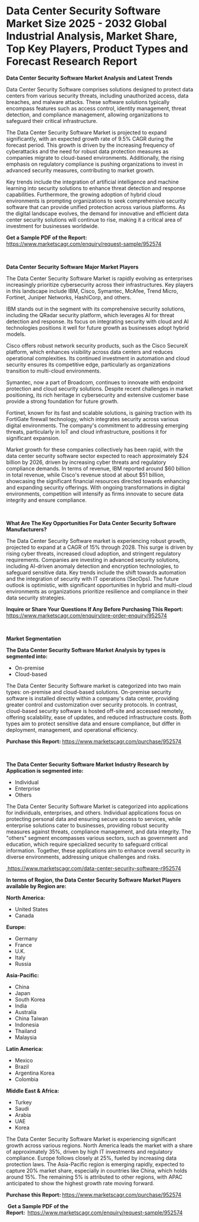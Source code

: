 <p><h1>Data Center Security Software Market Size 2025 - 2032 Global Industrial Analysis, Market Share, Top Key Players, Product Types and Forecast Research Report</h1></p><p><strong>Data Center Security Software Market Analysis and Latest Trends</strong></p>
<p><p>Data Center Security Software comprises solutions designed to protect data centers from various security threats, including unauthorized access, data breaches, and malware attacks. These software solutions typically encompass features such as access control, identity management, threat detection, and compliance management, allowing organizations to safeguard their critical infrastructure.</p><p>The Data Center Security Software Market is projected to expand significantly, with an expected growth rate of 9.5% CAGR during the forecast period. This growth is driven by the increasing frequency of cyberattacks and the need for robust data protection measures as companies migrate to cloud-based environments. Additionally, the rising emphasis on regulatory compliance is pushing organizations to invest in advanced security measures, contributing to market growth.</p><p>Key trends include the integration of artificial intelligence and machine learning into security solutions to enhance threat detection and response capabilities. Furthermore, the growing adoption of hybrid cloud environments is prompting organizations to seek comprehensive security software that can provide unified protection across various platforms. As the digital landscape evolves, the demand for innovative and efficient data center security solutions will continue to rise, making it a critical area of investment for businesses worldwide.</p></p>
<p><strong>Get a Sample PDF of the Report:&nbsp;</strong> <a href="https://www.marketscagr.com/enquiry/request-sample/952574?utm_campaign=2304&utm_medium=2&utm_source=Github&utm_content=ia&utm_term=18042025&utm_id=data-center-security-software">https://www.marketscagr.com/enquiry/request-sample/952574</a></p>
<p>&nbsp;</p>
<p><strong>Data Center Security Software Major Market Players</strong></p>
<p><p>The Data Center Security Software Market is rapidly evolving as enterprises increasingly prioritize cybersecurity across their infrastructures. Key players in this landscape include IBM, Cisco, Symantec, McAfee, Trend Micro, Fortinet, Juniper Networks, HashiCorp, and others.</p><p>IBM stands out in the segment with its comprehensive security solutions, including the QRadar security platform, which leverages AI for threat detection and response. Its focus on integrating security with cloud and AI technologies positions it well for future growth as businesses adopt hybrid models.</p><p>Cisco offers robust network security products, such as the Cisco SecureX platform, which enhances visibility across data centers and reduces operational complexities. Its continued investment in automation and cloud security ensures its competitive edge, particularly as organizations transition to multi-cloud environments.</p><p>Symantec, now a part of Broadcom, continues to innovate with endpoint protection and cloud security solutions. Despite recent challenges in market positioning, its rich heritage in cybersecurity and extensive customer base provide a strong foundation for future growth.</p><p>Fortinet, known for its fast and scalable solutions, is gaining traction with its FortiGate firewall technology, which integrates security across various digital environments. The company's commitment to addressing emerging threats, particularly in IoT and cloud infrastructure, positions it for significant expansion.</p><p>Market growth for these companies collectively has been rapid, with the data center security software sector expected to reach approximately $24 billion by 2026, driven by increasing cyber threats and regulatory compliance demands. In terms of revenue, IBM reported around $60 billion in total revenue, while Cisco's revenue stood at about $51 billion, showcasing the significant financial resources directed towards enhancing and expanding security offerings. With ongoing transformations in digital environments, competition will intensify as firms innovate to secure data integrity and ensure compliance.</p></p>
<p>&nbsp;</p>
<p><strong>What Are The Key Opportunities For Data Center Security Software Manufacturers?</strong></p>
<p><p>The Data Center Security Software market is experiencing robust growth, projected to expand at a CAGR of 15% through 2028. This surge is driven by rising cyber threats, increased cloud adoption, and stringent regulatory requirements. Companies are investing in advanced security solutions, including AI-driven anomaly detection and encryption technologies, to safeguard sensitive data. Key trends include the shift towards automation and the integration of security with IT operations (SecOps). The future outlook is optimistic, with significant opportunities in hybrid and multi-cloud environments as organizations prioritize resilience and compliance in their data security strategies.</p></p>
<p><strong>Inquire or Share Your Questions If Any Before Purchasing This Report:</strong> <a href="https://www.marketscagr.com/enquiry/pre-order-enquiry/952574?utm_campaign=2304&utm_medium=2&utm_source=Github&utm_content=ia&utm_term=18042025&utm_id=data-center-security-software">https://www.marketscagr.com/enquiry/pre-order-enquiry/952574</a></p>
<p>&nbsp;</p>
<p><strong>Market Segmentation</strong></p>
<p><strong>The Data Center Security Software Market Analysis by types is segmented into:</strong></p>
<p><ul><li>On-premise</li><li>Cloud-based</li></ul></p>
<p><p>The Data Center Security Software market is categorized into two main types: on-premise and cloud-based solutions. On-premise security software is installed directly within a company's data center, providing greater control and customization over security protocols. In contrast, cloud-based security software is hosted off-site and accessed remotely, offering scalability, ease of updates, and reduced infrastructure costs. Both types aim to protect sensitive data and ensure compliance, but differ in deployment, management, and operational efficiency.</p></p>
<p><strong>Purchase this Report:&nbsp;</strong><a href="https://www.marketscagr.com/purchase/952574?utm_campaign=2304&utm_medium=2&utm_source=Github&utm_content=ia&utm_term=18042025&utm_id=data-center-security-software">https://www.marketscagr.com/purchase/952574</a></p>
<p>&nbsp;</p>
<p><strong>The Data Center Security Software Market Industry Research by Application is segmented into:</strong></p>
<p><ul><li>Individual</li><li>Enterprise</li><li>Others</li></ul></p>
<p><p>The Data Center Security Software Market is categorized into applications for individuals, enterprises, and others. Individual applications focus on protecting personal data and ensuring secure access to services, while enterprise solutions cater to businesses, providing robust security measures against threats, compliance management, and data integrity. The "others" segment encompasses various sectors, such as government and education, which require specialized security to safeguard critical information. Together, these applications aim to enhance overall security in diverse environments, addressing unique challenges and risks.</p></p>
<p><a href="https://www.marketscagr.com/data-center-security-software-r952574?utm_campaign=2304&utm_medium=2&utm_source=Github&utm_content=ia&utm_term=18042025&utm_id=data-center-security-software">&nbsp;https://www.marketscagr.com/data-center-security-software-r952574</a></p>
<p><strong>In terms of Region, the Data Center Security Software Market Players available by Region are:</strong></p>
<p>
    <p> <strong> North America: </strong>
        <ul>
            <li>United States</li>
            <li>Canada</li>
        </ul>
        </p> 
    <p> <strong> Europe: </strong>
        <ul>
            <li>Germany</li>
            <li>France</li>
            <li>U.K.</li>
            <li>Italy</li>
            <li>Russia</li>
        </ul>
        </p> 
    <p> <strong> Asia-Pacific: </strong>
        <ul>
            <li>China</li>
            <li>Japan</li>
            <li>South Korea</li>
            <li>India</li>
            <li>Australia</li>
            <li>China Taiwan</li>
            <li>Indonesia</li>
            <li>Thailand</li>
            <li>Malaysia</li>
        </ul>
        </p> 
    <p> <strong> Latin America: </strong>
        <ul>
            <li>Mexico</li>
            <li>Brazil</li>
            <li>Argentina Korea</li>
            <li>Colombia</li>
        </ul>
        </p> 
    <p> <strong> Middle East & Africa: </strong>
        <ul>
            <li>Turkey</li>
            <li>Saudi</li>
            <li>Arabia</li>
            <li>UAE</li>
            <li>Korea</li>
        </ul>
    </p>
    </p>
<p><p>The Data Center Security Software Market is experiencing significant growth across various regions. North America leads the market with a share of approximately 35%, driven by high IT investments and regulatory compliance. Europe follows closely at 25%, fueled by increasing data protection laws. The Asia-Pacific region is emerging rapidly, expected to capture 20% market share, especially in countries like China, which holds around 15%. The remaining 5% is attributed to other regions, with APAC anticipated to show the highest growth rate moving forward.</p></p>
<p><strong>Purchase this Report: </strong><a href="https://www.marketscagr.com/purchase/952574?utm_campaign=2304&utm_medium=2&utm_source=Github&utm_content=ia&utm_term=18042025&utm_id=data-center-security-software">https://www.marketscagr.com/purchase/952574</a></p>
<p>&nbsp;<strong>Get a Sample PDF of the Report:&nbsp;&nbsp;</strong><a href="https://www.marketscagr.com/enquiry/request-sample/952574?utm_campaign=2304&utm_medium=2&utm_source=Github&utm_content=ia&utm_term=18042025&utm_id=data-center-security-software">https://www.marketscagr.com/enquiry/request-sample/952574</a></p>
<p><strong></strong></p>
<p><p></p><p></p><p></p></p>